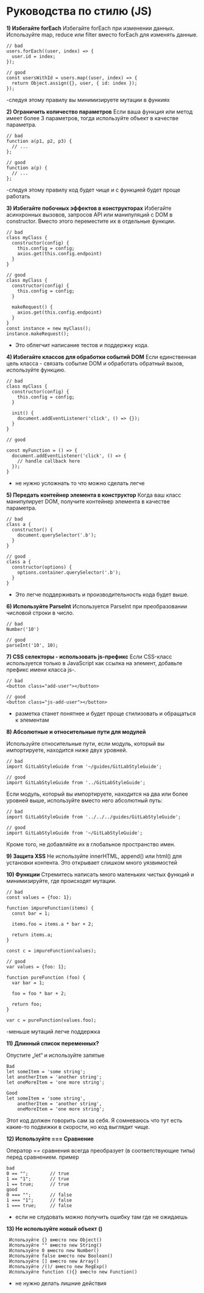 # Руководства по стилю (JS)

**1) Избегайте forEach**
    Избегайте forEach при изменении данных. Используйте map, reduce или filter вместо forEach для изменять данные.
   
    // bad
    users.forEach((user, index) => {
      user.id = index;
    });
    
    // good
    const usersWithId = users.map((user, index) => {
      return Object.assign({}, user, { id: index });
    });
    
-следуя этому правилу вы минимизируете мутации в функиях
    
    
**2) Ограничить количество параметров**
    Если ваша функция или метод имеет более 3 параметров, тогда используйте объект в качестве параметра.
    
    // bad
    function a(p1, p2, p3) {
      // ...
    };
    
    // good
    function a(p) {
      // ...
    };
    
 -следуя этому правилу код будет чище и с функцией будет проще работать
    
**3) Избегайте побочных эффектов в конструкторах**
Избегайте асинхронных вызовов, запросов API или манипуляций с DOM в constructor. Вместо этого переместите их в отдельные функции. 
   
    // bad
    class myClass {
      constructor(config) {
        this.config = config;
        axios.get(this.config.endpoint)
      }
    }
    
    // good
    class myClass {
      constructor(config) {
        this.config = config;
      }
    
      makeRequest() {
        axios.get(this.config.endpoint)
      }
    }
    const instance = new myClass();
    instance.makeRequest();    
- Это облегчит написание тестов и поддержку кода.

**4) Избегайте классов для обработки событий DOM**
Если единственная цель класса - связать событие DOM и обработать обратный вызов, используйте функцию.

    // bad
    class myClass {
      constructor(config) {
        this.config = config;
      }
    
      init() {
        document.addEventListener('click', () => {});
      }
    }
    
    // good
    
    const myFunction = () => {
      document.addEventListener('click', () => {
        // handle callback here
      });
    }
- не нужно усложнать то что можно сделать легче
    
**5) Передать контейнер элемента в конструктор**
Когда ваш класс манипулирует DOM, получите контейнер элемента в качестве параметра. 

    // bad
    class a {
      constructor() {
        document.querySelector('.b');
      }
    }
    
    // good
    class a {
      constructor(options) {
        options.container.querySelector('.b');
      }
    }
- Это легче поддерживать и производительность кода будет выше.
    
**6) Используйте ParseInt**
Используется ParseInt при преобразовании числовой строки в число.

    // bad
    Number('10')
    
    // good
    parseInt('10', 10);    
    
**7) CSS селекторы - использовать js-префикс**
    Если CSS-класс используется только в JavaScript как ссылка на элемент, добавьте префикс имени класса js-.
    
    // bad
    <button class="add-user"></button>
    
    // good
    <button class="js-add-user"></button>
    
- разметка станет понятнее и будет проще стилизовать и обращаться к элементам 
    
**8) Абсолютные и относительные пути для модулей**

Используйте относительные пути, если модуль, который вы импортируете, находится ниже двух уровней.

    // bad
    import GitLabStyleGuide from '~/guides/GitLabStyleGuide';
    
    // good
    import GitLabStyleGuide from '../GitLabStyleGuide';

Если модуль, который вы импортируете, находится на два или более уровней выше, используйте вместо него абсолютный путь:

    // bad
    import GitLabStyleGuide from '../../../guides/GitLabStyleGuide';
    
    // good
    import GitLabStyleGuide from '~/GitLabStyleGuide';

Кроме того, не добавляйте их в глобальное пространство имен.
 
**9) Защита XSS**
  Не используйте innerHTML, append() или html() для установки контента. Это открывает слишком много уязвимостей
  
**10) Функции**
Стремитесь написать много маленьких чистых функций и минимизируйте, где происходят мутации.
   
    // bad
    const values = {foo: 1};
    
    function impureFunction(items) {
      const bar = 1;
    
      items.foo = items.a * bar + 2;
    
      return items.a;
    }
    
    const c = impureFunction(values);
    
    // good
    var values = {foo: 1};
    
    function pureFunction (foo) {
      var bar = 1;
    
      foo = foo * bar + 2;
    
      return foo;
    }
    
    var c = pureFunction(values.foo); 
 
-меньше мутаций легче поддержка    
    
**11) Длинный список переменных?** 

Опустите „let“ и используйте запятые
     
    Bad
    let someItem = 'some string';  
    let anotherItem = 'another string';  
    let oneMoreItem = 'one more string';  
   
    Good
    let someItem = 'some string',  
        anotherItem = 'another string',  
        oneMoreItem = 'one more string';  

Этот код должен говорить сам за себя. Я сомневаюсь что тут есть какие-то подвижки в скорости, но код выглядит чище.

**12) Используйте === Сравнение**

Оператор == сравнения всегда преобразует (в соответствующие типы) перед сравнением.
пример

    bad
    0 == "";        // true
    1 == "1";       // true
    1 == true;      // true
    good
    0 === "";       // false
    1 === "1";      // false
    1 === true;     // false

- если не слудовать можно получить ошибку там где не ожидаешь
    
 **13) Не используйте новый объект ()**
 
     Используйте {} вместо new Object()
     Используйте "" вместо new String()
     Используйте 0 вместо new Number()
     Используйте false вместо new Boolean()
     Используйте [] вместо new Array()
     Используйте /()/ вместо new RegExp()
     Используйте function (){} вместо new Function()
 - не нужно делать лишние действия     